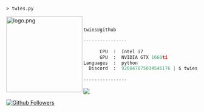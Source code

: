 ```

> twies.py

```
<img align="left" src="https://cdn.discordapp.com/attachments/914055554404614155/926872585667506196/Discord_copy.png" alt="logo.png" width="200" />

```py


twies@github

----------------

      CPU  :  Intel i7
      GPU  :  NVIDIA GTX 1660ti
Languages  :  python
  Discord  :  926847875034546176 | $ twies#4564
 
----------------
```
<a href="https://github.com/antonkomarev/github-profile-views-counter">
    <img src="https://komarev.com/ghpvc/?username=twies">
</a>

[![Github Followers](https://img.shields.io/github/views/twies?style=for-the-badge)](https://github.com/twies)
